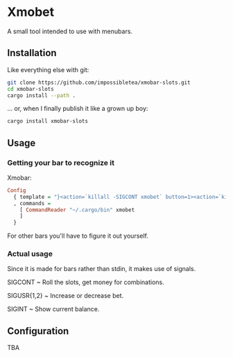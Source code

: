 # Xmobet

A small tool intended to use with menubars.

## Installation

Like everything else with git:

```sh
git clone https://github.com/impossibletea/xmobar-slots.git
cd xmobar-slots
cargo install --path .
```

… or, when I finally publish it like a grown up boy:

```sh
cargo install xmobar-slots
```

## Usage

### Getting your bar to recognize it

Xmobar:

```haskell
Config
  { template = "}<action=`killall -SIGCONT xmobet` button=1><action=`killall -SIGUSR1 xmobet` button=4><action=`killall -SIGUSR2 xmobet` button=5><action=`killall -SIGINT xmobet` button=3>%xmobet%</action></action></action></action>{"
  , commands = 
    [ CommandReader "~/.cargo/bin" xmobet
    ]
  }
```

For other bars you'll have to figure it out yourself.

### Actual usage

Since it is made for bars rather than stdin, it makes use of signals.

SIGCONT
~ Roll the slots, get money for combinations.

SIGUSR{1,2}
~ Increase or decrease bet.

SIGINT
~ Show current balance.

## Configuration

TBA

